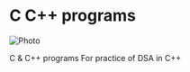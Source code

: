 # C C++ programs

<img src="https://media.geeksforgeeks.org/wp-content/cdn-uploads/20220509120600/Learn-Data-Structures-and-Algorithms-Easily.gif" alt="Photo">

C & C++ programs For practice of DSA in C++
